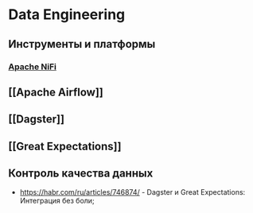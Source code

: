 # Data Engineering
## Инструменты и платформы
### [Apache NiFi](Apache%20NiFi.md)


## [[Apache Airflow]]


## [[Dagster]]


## [[Great Expectations]]


## Контроль качества данных
* https://habr.com/ru/articles/746874/ - Dagster и Great Expectations: Интеграция без боли;